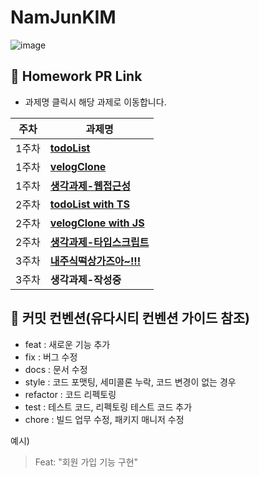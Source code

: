 # NamJunKIM

![image](https://user-images.githubusercontent.com/69416561/192344870-6e21cfcd-f746-4bf1-ac8e-e4ae8c09c349.png)


## 🔗 Homework PR Link 
- 과제명 클릭시 해당 과제로 이동합니다.

|주차|과제명|
|------|---|
|1주차|[**todoList**](https://github.com/IN-SOPT-WEB/NamJunKIM/pull/1/files#diff-8e010085143d0eea500e1de6d6a55485cc4686bd2433b5e53a1dfb16245292ba)|
|1주차|[**velogClone**](https://github.com/IN-SOPT-WEB/NamJunKIM/pull/1/files#diff-5047b759c80072e29866a15aba9c835e3056addd7b47275e81619f7052ee77e2)|
|1주차|[**생각과제-웹접근성**](https://github.com/IN-SOPT-WEB/NamJunKIM/pull/1/files#diff-fe4b77b543d5d1cf7add35048380512c3a38e759de07f55cdffc043be9ebb2e5)|
|2주차|[**todoList with TS**](https://github.com/IN-SOPT-WEB/NamJunKIM/pull/3)|
|2주차|[**velogClone with JS**](https://github.com/IN-SOPT-WEB/NamJunKIM/pull/4)|
|2주차|[**생각과제-타입스크립트**](https://github.com/IN-SOPT-WEB/NamJunKIM/pull/5)|
|3주차|[**내주식떡상가즈아~!!!**](https://github.com/IN-SOPT-WEB/NamJunKIM/pull/6)|
|3주차|**생각과제-작성중**|

## 🔨 커밋 컨벤션(유다시티 컨벤션 가이드 참조)

- feat : 새로운 기능 추가
- fix : 버그 수정
- docs : 문서 수정
- style : 코드 포맷팅, 세미콜론 누락, 코드 변경이 없는 경우
- refactor : 코드 리펙토링
- test : 테스트 코드, 리펙토링 테스트 코드 추가
- chore : 빌드 업무 수정, 패키지 매니저 수정

예시) 
> Feat: "회원 가입 기능 구현"
